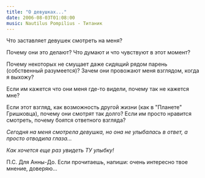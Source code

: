 ```yaml
---
title: "О девушках..."
date: 2006-08-03T01:08:00
music: Nautilus Pompilius - Титаник
---
```


<i><lj-cut text= "В общественном транспорте я все время смотрю по сторонам, от скуки. Некоторые люди делают так же как я..."> </i> 



Что заставляет девушек смотреть на меня?

Почему они это делают? Что думают и что чувствуют в этот момент?

Почему некоторых не смущает даже сидящий рядом  парень (собственный разумеется)? Зачем они провожают меня взглядом, когда я выхожу?

Если  им кажется что они меня где-то видели, почему так не кажется мне?

Если этот взгляд, как возможность другой жизни (как в "Планете" Гришковца), почему они смотрят так долго? Если им просто нравится смотреть, почему боятся ответного взгляда?



<i>Сегодня на меня смотрела девушка, но она не улыбалась в ответ, а просто отводила глаза...

Как хочется еще раз увидеть ТУ улыбку!</i> 



П.С. Для Анны-До. Если прочитаешь, напиши: очень интересно твое мнение, доверяю...

<lj-cut>
